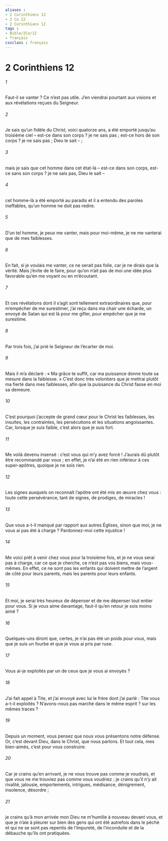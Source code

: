 ```yaml
---
aliases : 
- 2 Corinthiens 12
- 2 Co 12
- 2 Corinthians 12
tags : 
- Bible/2Co/12
- français
cssclass : français
---
```


# 2 Corinthiens 12

###### 1
Faut-il se vanter ? Ce n’est pas utile. J’en viendrai pourtant aux visions et aux révélations reçues du Seigneur.
###### 2
Je sais qu’un fidèle du Christ, voici quatorze ans, a été emporté jusqu’au troisième ciel – est-ce dans son corps ? je ne sais pas ; est-ce hors de son corps ? je ne sais pas ; Dieu le sait – ;
###### 3
mais je sais que cet homme dans cet état-là – est-ce dans son corps, est-ce sans son corps ? je ne sais pas, Dieu le sait –
###### 4
cet homme-là a été emporté au paradis et il a entendu des paroles ineffables, qu’un homme ne doit pas redire.
###### 5
D’un tel homme, je peux me vanter, mais pour moi-même, je ne me vanterai que de mes faiblesses.
###### 6
En fait, si je voulais me vanter, ce ne serait pas folie, car je ne dirais que la vérité. Mais j’évite de le faire, pour qu’on n’ait pas de moi une idée plus favorable qu’en me voyant ou en m’écoutant.
###### 7
Et ces révélations dont il s’agit sont tellement extraordinaires que, pour m’empêcher de me surestimer, j’ai reçu dans ma chair une écharde, un envoyé de Satan qui est là pour me gifler, pour empêcher que je me surestime.
###### 8
Par trois fois, j’ai prié le Seigneur de l’écarter de moi.
###### 9
Mais il m’a déclaré : « Ma grâce te suffit, car ma puissance donne toute sa mesure dans la faiblesse. » C’est donc très volontiers que je mettrai plutôt ma fierté dans mes faiblesses, afin que la puissance du Christ fasse en moi sa demeure.
###### 10
C’est pourquoi j’accepte de grand cœur pour le Christ les faiblesses, les insultes, les contraintes, les persécutions et les situations angoissantes. Car, lorsque je suis faible, c’est alors que je suis fort.
###### 11
Me voilà devenu insensé : c’est vous qui m’y avez forcé ! J’aurais dû plutôt être recommandé par vous ; en effet, je n’ai été en rien inférieur à ces super-apôtres, quoique je ne sois rien.
###### 12
Les signes auxquels on reconnaît l’apôtre ont été mis en œuvre chez vous : toute cette persévérance, tant de signes, de prodiges, de miracles !
###### 13
Que vous a-t-il manqué par rapport aux autres Églises, sinon que moi, je ne vous ai pas été à charge ? Pardonnez-moi cette injustice !
###### 14
Me voici prêt à venir chez vous pour la troisième fois, et je ne vous serai pas à charge, car ce que je cherche, ce n’est pas vos biens, mais vous-mêmes. En effet, ce ne sont pas les enfants qui doivent mettre de l’argent de côté pour leurs parents, mais les parents pour leurs enfants.
###### 15
Et moi, je serai très heureux de dépenser et de me dépenser tout entier pour vous. Si je vous aime davantage, faut-il qu’en retour je sois moins aimé ?
###### 16
Quelques-uns diront que, certes, je n’ai pas été un poids pour vous, mais que je suis un fourbe et que je vous ai pris par ruse.
###### 17
Vous ai-je exploités par un de ceux que je vous ai envoyés ?
###### 18
J’ai fait appel à Tite, et j’ai envoyé avec lui le frère dont j’ai parlé : Tite vous a-t-il exploités ? N’avons-nous pas marché dans le même esprit ? sur les mêmes traces ?
###### 19
Depuis un moment, vous pensez que nous vous présentons notre défense. Or, c’est devant Dieu, dans le Christ, que nous parlons. Et tout cela, mes bien-aimés, c’est pour vous construire.
###### 20
Car je crains qu’en arrivant, je ne vous trouve pas comme je voudrais, et que vous ne me trouviez pas comme vous voudriez ; je crains qu’il n’y ait rivalité, jalousie, emportements, intrigues, médisance, dénigrement, insolence, désordre ;
###### 21
je crains qu’à mon arrivée mon Dieu ne m’humilie à nouveau devant vous, et que je n’aie à pleurer sur bien des gens qui ont été autrefois dans le péché et qui ne se sont pas repentis de l’impureté, de l’inconduite et de la débauche qu’ils ont pratiquées.
